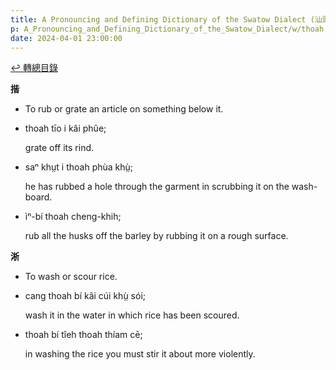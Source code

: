 ```yaml
---
title: A Pronouncing and Defining Dictionary of the Swatow Dialect (汕頭方言音義字典) / thoah
p: A_Pronouncing_and_Defining_Dictionary_of_the_Swatow_Dialect/w/thoah
date: 2024-04-01 23:00:00
---
```


[↩️ 轉總目錄](/A_Pronouncing_and_Defining_Dictionary_of_the_Swatow_Dialect)


**揩**
- To rub or grate an article on something below it.

- thoah tīo i kâi phûe;

  grate off its rind.

- saⁿ khṳt i thoah phùa khṳ̀;

  he has rubbed a hole through the garment in scrubbing it on the wash-board.

- ìⁿ-bí thoah cheng-khih;

  rub all the husks off the barley by rubbing it on a rough surface.

**淅**
- To wash or scour rice.

- cang thoah bí kâi cúi khṳ̀ sói;

  wash it in the water in which rice has been scoured.

- thoah bí tîeh thoah thíam cē;

  in washing the rice you must stir it about more violently.